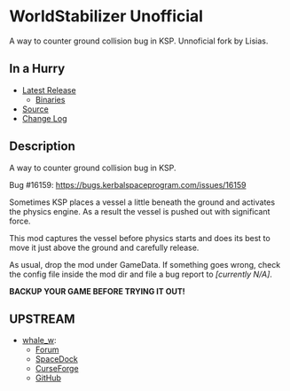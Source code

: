 # WorldStabilizer Unofficial

A way to counter ground collision bug in KSP. Unnoficial fork by Lisias.

## In a Hurry

* [Latest Release](https://github.com/net-lisias-kspu/WorldStabilizer/releases)
	+ [Binaries](https://github.com/net-lisias-kspu/WorldStabilizer/tree/Archive)
* [Source](https://github.com/net-lisias-kspu/WorldStabilizer)
* [Change Log](./CHANGE_LOG.md)


## Description

A way to counter ground collision bug in KSP.

Bug #16159: https://bugs.kerbalspaceprogram.com/issues/16159

Sometimes KSP places a vessel a little beneath the ground and activates the physics engine. As a result the vessel is pushed out with significant force.

This mod captures the vessel before physics starts and does its best to move it just above the ground and carefully release.

As usual, drop the mod under GameData. If something goes wrong, check the config file inside the mod dir and file a bug report to *[currently N/A]*.

**BACKUP YOUR GAME BEFORE TRYING IT OUT!**


## UPSTREAM

* [whale_w](https://forum.kerbalspaceprogram.com/index.php?/profile/167015-whale_2/):
	+ [Forum](https://forum.kerbalspaceprogram.com/index.php?/topic/169206-131-143-worldstabilizer-bugfix-for-vessels-bouncing-on-scene-load/)
	+ [SpaceDock](https://spacedock.info/mod/1632/WorldStabilizer)
	+ [CurseForge](https://kerbal.curseforge.com/projects/worldstabilizer)
	+ [GitHub](https://github.com/whale2/WorldStabilizer)
